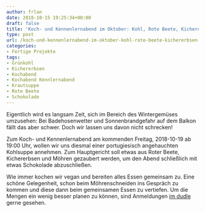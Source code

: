 ```yaml
---
author: frlan
date: 2018-10-15 19:25:34+00:00
draft: false
title: 'Koch- und Kennenlernabend im Oktober: Kohl, Rote Beete, Kichererbsen und Schokolade'
type: post
url: /koch-und-kennenlernabend-im-oktober-kohl-rote-beete-kichererbsen-und-schokolade/
categories:
- Fertige Projekte
tags:
- Grünkohl
- Kichererbsen
- Kochabend
- Kochabend Kennlernabend
- Krautsuppe
- Rote Beete
- Schokolade
---
```


Eigentlich wird es langsam Zeit, sich im Bereich des Wintergemüses umzusehen: Bei Badehosenwetter und Sonnenbrandgefahr auf dem Balkon fällt das aber schwer. Doch wir lassen uns davon nicht schrecken!

Zum Koch- und Kennenlernabend am kommenden Freitag, 2018-10-19 ab 19:00 Uhr, wollen wir uns diesmal einer portugiesisch angehauchten Kohlsuppe annehmen. Zum Hauptgericht soll etwas aus Roter Beete, Kichererbsen und Möhren gezaubert werden, um den Abend schließlich mit etwas Schokolade abzuschließen.

<!-- more -->

Wie immer kochen wir vegan und bereiten alles Essen gemeinsam zu. Eine schöne Gelegenheit, schon beim Möhrenschneiden ins Gespräch zu kommen und diese dann beim gemeinsamen Essen zu vertiefen. Um die Mengen ein wenig besser planen zu können, sind Anmeldungen [im dudle](https://dudle.inf.tu-dresden.de/Oktoberkochen_im_Kombinat/) gerne gesehen.
